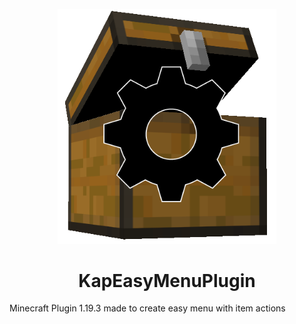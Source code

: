 <p align="center">
  <img src='git assets/minecraftChest.png' width="350" alt="Kap Easy Menu Plugin Logo">
</p>
<h1 align="center">
    KapEasyMenuPlugin
</h1>
Minecraft Plugin 1.19.3 made to create easy menu with item actions
